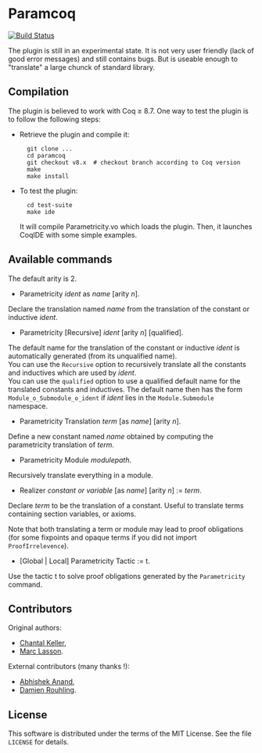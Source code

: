 Paramcoq
========

[![Build Status](https://travis-ci.com/coq-community/paramcoq.svg?branch=v8.7)](https://travis-ci.com/coq-community/paramcoq)

The plugin is still in an experimental state. 
It is not very user friendly (lack of good error messages) and still contains bugs. 
But is useable enough to "translate" a large chunck of standard library. 

Compilation 
-----------

The plugin is believed to work with Coq ≥ 8.7.
One way to test the plugin is to follow the following steps:

* Retrieve the plugin and compile it:

        git clone ...
        cd paramcoq 
        git checkout v8.x  # checkout branch according to Coq version
        make
        make install

* To test the plugin:

        cd test-suite
        make ide

    It will compile Parametricity.vo which loads the plugin. 
    Then, it launches CoqIDE with some simple examples. 

Available commands
------------------

The default arity is 2. 

- Parametricity *ident* as *name* [arity *n*].

Declare the translation named *name* from the translation of the constant or inductive *ident*.

- Parametricity [Recursive] *ident* [arity *n*] [qualified].

The default name for the translation of the constant or inductive *ident* is automatically generated (from its unqualified name).  
You can use the `Recursive` option to recursively translate all the constants and inductives which are used by *ident*.  
You can use the `qualified` option to use a qualified default name for the translated constants and inductives. The default name then has the form `Module_o_Submodule_o_ident` if *ident* lies in the `Module.Submodule` namespace.

- Parametricity Translation *term* [as *name*] [arity *n*]. 

Define a new constant named *name* obtained by computing the parametricity translation of *term*. 

- Parametricity Module *modulepath*.

Recursively translate everything in a module. 

- Realizer *constant or variable* [as *name*] [arity *n*] := *term*.

Declare *term* to be the translation of a constant. 
Useful to translate terms containing section variables, or axioms. 

Note that both translating a term or module may lead to proof obligations (for some fixpoints and opaque terms if you did not import `ProofIrrelevence`).

- [Global | Local] Parametricity Tactic := t.

Use the tactic t to solve proof obligations generated by the `Parametricity` command.

Contributors
------------

Original authors:
- [Chantal Keller](https://www.lri.fr/~keller/),
- [Marc Lasson](https://mlasson.github.io/).

External contributors (many thanks !):
- [Abhishek Anand](http://www.cs.cornell.edu/~aa755/),
- [Damien Rouhling](http://perso.ens-lyon.fr/damien.rouhling/).

License
-------

This software is distributed under the terms of the MIT License. See the
file `LICENSE` for details.
